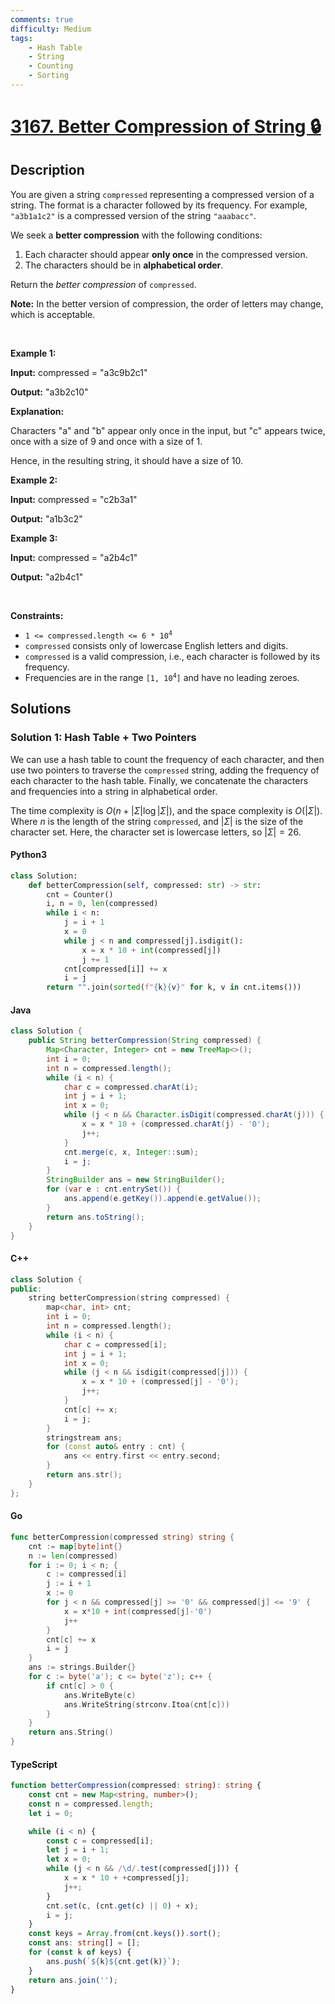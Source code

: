 ```yaml
---
comments: true
difficulty: Medium
tags:
    - Hash Table
    - String
    - Counting
    - Sorting
---
```


<!-- problem:start -->

# [3167. Better Compression of String 🔒](https://leetcode.com/problems/better-compression-of-string)

## Description

<!-- description:start -->

<p>You are given a string <code>compressed</code> representing a compressed version of a string. The format is a character followed by its frequency. For example, <code>&quot;a3b1a1c2&quot;</code> is a compressed version of the string <code>&quot;aaabacc&quot;</code>.</p>

<p>We seek a <strong>better compression</strong> with the following conditions:</p>

<ol>
	<li>Each character should appear <strong>only once</strong> in the compressed version.</li>
	<li>The characters should be in <strong>alphabetical order</strong>.</li>
</ol>

<p>Return the <em>better compression</em> of <code>compressed</code>.</p>

<p><strong>Note:</strong> In the better version of compression, the order of letters may change, which is acceptable.</p>

<p>&nbsp;</p>
<p><strong class="example">Example 1:</strong></p>

<div class="example-block">
<p><strong>Input:</strong> <span class="example-io">compressed = &quot;a3c9b2c1&quot;</span></p>

<p><strong>Output:</strong> <span class="example-io">&quot;a3b2c10&quot;</span></p>

<p><strong>Explanation:</strong></p>

<p>Characters &quot;a&quot; and &quot;b&quot; appear only once in the input, but &quot;c&quot; appears twice, once with a size of 9 and once with a size of 1.</p>

<p>Hence, in the resulting string, it should have a size of 10.</p>
</div>

<p><strong class="example">Example 2:</strong></p>

<div class="example-block">
<p><strong>Input:</strong> <span class="example-io">compressed = &quot;c2b3a1&quot;</span></p>

<p><strong>Output:</strong> <span class="example-io">&quot;a1b3c2&quot;</span></p>
</div>

<p><strong class="example">Example 3:</strong></p>

<div class="example-block">
<p><strong>Input:</strong> <span class="example-io">compressed = &quot;a2b4c1&quot;</span></p>

<p><strong>Output:</strong> <span class="example-io">&quot;a2b4c1&quot;</span></p>
</div>

<p>&nbsp;</p>
<p><strong>Constraints:</strong></p>

<ul>
	<li><code>1 &lt;= compressed.length &lt;= 6 * 10<sup>4</sup></code></li>
	<li><code>compressed</code> consists only of lowercase English letters and digits.</li>
	<li><code>compressed</code> is a valid compression, i.e., each character is followed by its frequency.</li>
	<li>Frequencies are in the range <code>[1, 10<sup>4</sup>]</code> and have no leading zeroes.</li>
</ul>

<!-- description:end -->

## Solutions

<!-- solution:start -->

### Solution 1: Hash Table + Two Pointers

We can use a hash table to count the frequency of each character, and then use two pointers to traverse the `compressed` string, adding the frequency of each character to the hash table. Finally, we concatenate the characters and frequencies into a string in alphabetical order.

The time complexity is $O(n + |\Sigma| \log |\Sigma|)$, and the space complexity is $O(|\Sigma|)$. Where $n$ is the length of the string `compressed`, and $|\Sigma|$ is the size of the character set. Here, the character set is lowercase letters, so $|\Sigma| = 26$.

<!-- tabs:start -->

#### Python3

```python
class Solution:
    def betterCompression(self, compressed: str) -> str:
        cnt = Counter()
        i, n = 0, len(compressed)
        while i < n:
            j = i + 1
            x = 0
            while j < n and compressed[j].isdigit():
                x = x * 10 + int(compressed[j])
                j += 1
            cnt[compressed[i]] += x
            i = j
        return "".join(sorted(f"{k}{v}" for k, v in cnt.items()))
```

#### Java

```java
class Solution {
    public String betterCompression(String compressed) {
        Map<Character, Integer> cnt = new TreeMap<>();
        int i = 0;
        int n = compressed.length();
        while (i < n) {
            char c = compressed.charAt(i);
            int j = i + 1;
            int x = 0;
            while (j < n && Character.isDigit(compressed.charAt(j))) {
                x = x * 10 + (compressed.charAt(j) - '0');
                j++;
            }
            cnt.merge(c, x, Integer::sum);
            i = j;
        }
        StringBuilder ans = new StringBuilder();
        for (var e : cnt.entrySet()) {
            ans.append(e.getKey()).append(e.getValue());
        }
        return ans.toString();
    }
}
```

#### C++

```cpp
class Solution {
public:
    string betterCompression(string compressed) {
        map<char, int> cnt;
        int i = 0;
        int n = compressed.length();
        while (i < n) {
            char c = compressed[i];
            int j = i + 1;
            int x = 0;
            while (j < n && isdigit(compressed[j])) {
                x = x * 10 + (compressed[j] - '0');
                j++;
            }
            cnt[c] += x;
            i = j;
        }
        stringstream ans;
        for (const auto& entry : cnt) {
            ans << entry.first << entry.second;
        }
        return ans.str();
    }
};
```

#### Go

```go
func betterCompression(compressed string) string {
	cnt := map[byte]int{}
	n := len(compressed)
	for i := 0; i < n; {
		c := compressed[i]
		j := i + 1
		x := 0
		for j < n && compressed[j] >= '0' && compressed[j] <= '9' {
			x = x*10 + int(compressed[j]-'0')
			j++
		}
		cnt[c] += x
		i = j
	}
	ans := strings.Builder{}
	for c := byte('a'); c <= byte('z'); c++ {
		if cnt[c] > 0 {
			ans.WriteByte(c)
			ans.WriteString(strconv.Itoa(cnt[c]))
		}
	}
	return ans.String()
}
```

#### TypeScript

```ts
function betterCompression(compressed: string): string {
    const cnt = new Map<string, number>();
    const n = compressed.length;
    let i = 0;

    while (i < n) {
        const c = compressed[i];
        let j = i + 1;
        let x = 0;
        while (j < n && /\d/.test(compressed[j])) {
            x = x * 10 + +compressed[j];
            j++;
        }
        cnt.set(c, (cnt.get(c) || 0) + x);
        i = j;
    }
    const keys = Array.from(cnt.keys()).sort();
    const ans: string[] = [];
    for (const k of keys) {
        ans.push(`${k}${cnt.get(k)}`);
    }
    return ans.join('');
}
```

<!-- tabs:end -->

<!-- solution:end -->

<!-- problem:end -->
